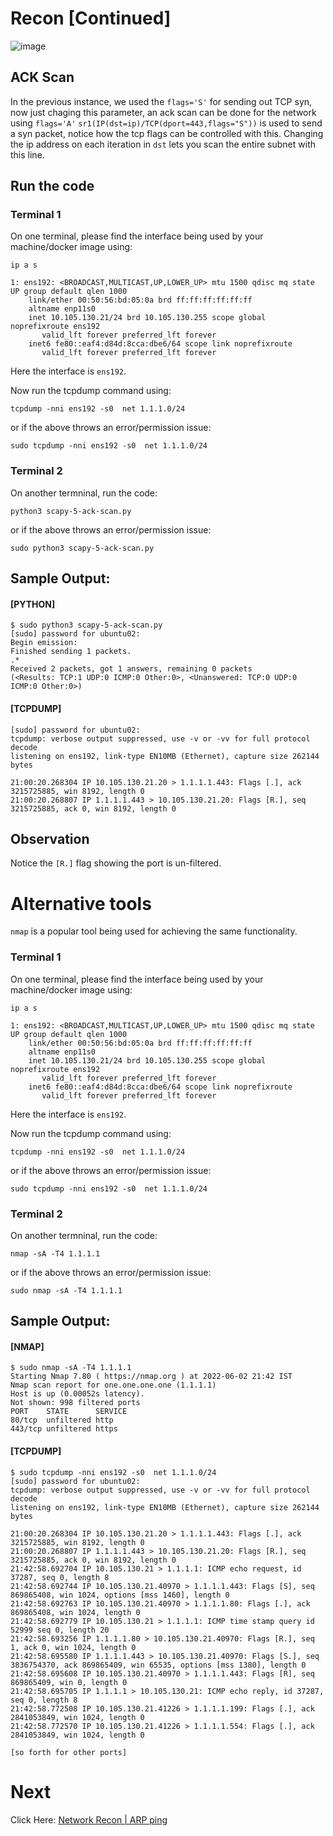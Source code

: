 # Recon [Continued]

![image](https://user-images.githubusercontent.com/17419002/171995543-455fc70f-3e5d-40bb-bf26-5a284863670e.png)

## ACK Scan

In the previous instance, we used the `flags='S'` for sending out TCP syn, now just chaging this parameter, an ack scan can be done for the network using `flags='A'`
`sr1(IP(dst=ip)/TCP(dport=443,flags="S"))` is used to send a syn packet, notice how the tcp flags can be controlled with this. Changing the ip address on each iteration in `dst` lets you scan the entire subnet with this line.

## Run the code

### Terminal 1
On one terminal, please find the interface being used by your machine/docker image using:
```
ip a s
```
```
1: ens192: <BROADCAST,MULTICAST,UP,LOWER_UP> mtu 1500 qdisc mq state UP group default qlen 1000
    link/ether 00:50:56:bd:05:0a brd ff:ff:ff:ff:ff:ff
    altname enp11s0
    inet 10.105.130.21/24 brd 10.105.130.255 scope global noprefixroute ens192
       valid_lft forever preferred_lft forever
    inet6 fe80::eaf4:d84d:8cca:dbe6/64 scope link noprefixroute
       valid_lft forever preferred_lft forever
```

Here the interface is `ens192`.

Now run the tcpdump command using:

```
tcpdump -nni ens192 -s0  net 1.1.1.0/24
```

or if the above throws an error/permission issue:

```
sudo tcpdump -nni ens192 -s0  net 1.1.1.0/24
```

### Terminal 2

On another termninal, run the code:

```
python3 scapy-5-ack-scan.py
```

or if the above throws an error/permission issue:

```
sudo python3 scapy-5-ack-scan.py
```


## Sample Output:


#### [PYTHON]
```
$ sudo python3 scapy-5-ack-scan.py
[sudo] password for ubuntu02:
Begin emission:
Finished sending 1 packets.
.*
Received 2 packets, got 1 answers, remaining 0 packets
(<Results: TCP:1 UDP:0 ICMP:0 Other:0>, <Unanswered: TCP:0 UDP:0 ICMP:0 Other:0>)
```


#### [TCPDUMP]

```$ sudo tcpdump -nni ens192 -s0  net 1.1.1.0/24
[sudo] password for ubuntu02:
tcpdump: verbose output suppressed, use -v or -vv for full protocol decode
listening on ens192, link-type EN10MB (Ethernet), capture size 262144 bytes

21:00:20.268304 IP 10.105.130.21.20 > 1.1.1.1.443: Flags [.], ack 3215725885, win 8192, length 0
21:00:20.268807 IP 1.1.1.1.443 > 10.105.130.21.20: Flags [R.], seq 3215725885, ack 0, win 8192, length 0
```

## Observation

Notice the `[R.]` flag showing the port is un-filtered.

# Alternative tools

`nmap` is a popular tool being used for achieving the same functionality.

### Terminal 1
On one terminal, please find the interface being used by your machine/docker image using:
```
ip a s
```
```
1: ens192: <BROADCAST,MULTICAST,UP,LOWER_UP> mtu 1500 qdisc mq state UP group default qlen 1000
    link/ether 00:50:56:bd:05:0a brd ff:ff:ff:ff:ff:ff
    altname enp11s0
    inet 10.105.130.21/24 brd 10.105.130.255 scope global noprefixroute ens192
       valid_lft forever preferred_lft forever
    inet6 fe80::eaf4:d84d:8cca:dbe6/64 scope link noprefixroute
       valid_lft forever preferred_lft forever
```

Here the interface is `ens192`.

Now run the tcpdump command using:

```
tcpdump -nni ens192 -s0  net 1.1.1.0/24
```

or if the above throws an error/permission issue:

```
sudo tcpdump -nni ens192 -s0  net 1.1.1.0/24
```

### Terminal 2

On another termninal, run the code:

```
nmap -sA -T4 1.1.1.1
```

or if the above throws an error/permission issue:

```
sudo nmap -sA -T4 1.1.1.1
```

## Sample Output:


#### [NMAP]
```
$ sudo nmap -sA -T4 1.1.1.1
Starting Nmap 7.80 ( https://nmap.org ) at 2022-06-02 21:42 IST
Nmap scan report for one.one.one.one (1.1.1.1)
Host is up (0.00052s latency).
Not shown: 998 filtered ports
PORT    STATE      SERVICE
80/tcp  unfiltered http
443/tcp unfiltered https
```


#### [TCPDUMP]

```
$ sudo tcpdump -nni ens192 -s0  net 1.1.1.0/24
[sudo] password for ubuntu02:
tcpdump: verbose output suppressed, use -v or -vv for full protocol decode
listening on ens192, link-type EN10MB (Ethernet), capture size 262144 bytes

21:00:20.268304 IP 10.105.130.21.20 > 1.1.1.1.443: Flags [.], ack 3215725885, win 8192, length 0
21:00:20.268807 IP 1.1.1.1.443 > 10.105.130.21.20: Flags [R.], seq 3215725885, ack 0, win 8192, length 0
21:42:58.692704 IP 10.105.130.21 > 1.1.1.1: ICMP echo request, id 37287, seq 0, length 8
21:42:58.692744 IP 10.105.130.21.40970 > 1.1.1.1.443: Flags [S], seq 869865408, win 1024, options [mss 1460], length 0
21:42:58.692763 IP 10.105.130.21.40970 > 1.1.1.1.80: Flags [.], ack 869865408, win 1024, length 0
21:42:58.692779 IP 10.105.130.21 > 1.1.1.1: ICMP time stamp query id 52999 seq 0, length 20
21:42:58.693256 IP 1.1.1.1.80 > 10.105.130.21.40970: Flags [R.], seq 1, ack 0, win 1024, length 0
21:42:58.695580 IP 1.1.1.1.443 > 10.105.130.21.40970: Flags [S.], seq 3836754370, ack 869865409, win 65535, options [mss 1380], length 0
21:42:58.695608 IP 10.105.130.21.40970 > 1.1.1.1.443: Flags [R], seq 869865409, win 0, length 0
21:42:58.695705 IP 1.1.1.1 > 10.105.130.21: ICMP echo reply, id 37287, seq 0, length 8
21:42:58.772508 IP 10.105.130.21.41226 > 1.1.1.1.199: Flags [.], ack 2841053849, win 1024, length 0
21:42:58.772570 IP 10.105.130.21.41226 > 1.1.1.1.554: Flags [.], ack 2841053849, win 1024, length 0

[so forth for other ports]
```

# Next
Click Here: [Network Recon | ARP ping](07-Reconn-the-network-3-arp-ping.md)

